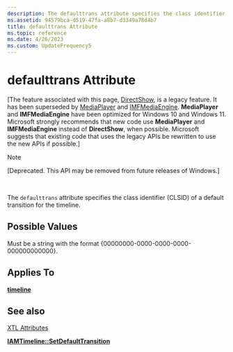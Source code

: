 ```yaml
---
description: The defaulttrans attribute specifies the class identifier (CLSID) of a default transition for the timeline.
ms.assetid: 94579bca-d519-47fa-a8b7-d3349a78d4b7
title: defaulttrans Attribute
ms.topic: reference
ms.date: 4/26/2023
ms.custom: UpdateFrequency5
---
```


# defaulttrans Attribute

\[The feature associated with this page, [DirectShow](/windows/win32/directshow/directshow), is a legacy feature. It has been superseded by [MediaPlayer](/uwp/api/Windows.Media.Playback.MediaPlayer) and [IMFMediaEngine](/windows/win32/api/mfmediaengine/nn-mfmediaengine-imfmediaengine). **MediaPlayer** and **IMFMediaEngine** have been optimized for Windows 10 and Windows 11. Microsoft strongly recommends that new code use **MediaPlayer** and **IMFMediaEngine** instead of **DirectShow**, when possible. Microsoft suggests that existing code that uses the legacy APIs be rewritten to use the new APIs if possible.\]

> [!Note]  
> \[Deprecated. This API may be removed from future releases of Windows.\]

 

The `defaulttrans` attribute specifies the class identifier (CLSID) of a default transition for the timeline.

## Possible Values

Must be a string with the format {00000000-0000-0000-0000-000000000000}.

## Applies To

[**timeline**](timeline-element.md)

## See also

<dl> <dt>

[XTL Attributes](xtl-attributes.md)
</dt> <dt>

[**IAMTimeline::SetDefaultTransition**](iamtimeline-setdefaulttransition.md)
</dt> </dl>

 

 



